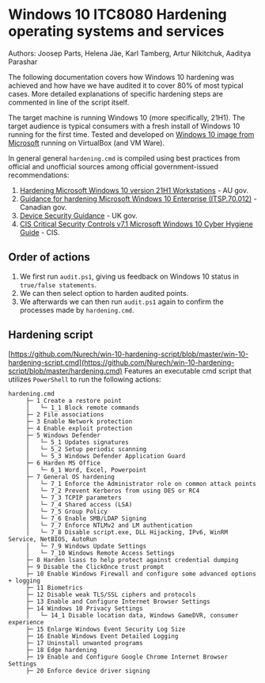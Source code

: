 
# Windows 10 ITC8080 Hardening operating systems and services

Authors: Joosep Parts, Helena Jäe, Karl Tamberg, Artur Nikitchuk, Aaditya Parashar

The following documentation covers how Windows 10 hardening was achieved and how have we have audited it to cover 80% of most typical cases. More detailed explanations of specific hardening steps are commented in line of the script itself.

The target machine is running Windows 10 (more specifically, 21H1). The target audience is typical consumers with a fresh install of Windows 10 running for the first time.
Tested and developed on [Windows 10 image from Microsoft](https://developer.microsoft.com/en-us/microsoft-edge/tools/vms/) running on VirtualBox (and VM Ware).

In general general `hardening.cmd` is compiled using best practices from official and unofficial sources among official government-issued recommendations:
1. [Hardening Microsoft Windows 10 version 21H1 Workstations](https://www.cyber.gov.au/acsc/view-all-content/publications/hardening-microsoft-windows-10-version-21h1-workstations) - AU gov.
2. [Guidance for hardening Microsoft Windows 10 Enterprise (ITSP.70.012)](https://cyber.gc.ca/en/guidance/guidance-hardening-microsoft-windows-10-enterprise-itsp70012) - Canadian gov.
3. [Device Security Guidance](https://www.ncsc.gov.uk/collection/device-security-guidance/platform-guides/windows) - UK gov.
4. [CIS Critical Security Controls v7.1 Microsoft Windows 10 Cyber Hygiene Guide](https://www.cisecurity.org/insights/white-papers/cis-controls-microsoft-windows-10-cyber-hygiene-guide) - CIS.

## Order of actions
1. We first run `audit.ps1`, giving us feedback on Windows 10 status in `true/false statements`. 
2. We can then select option to harden audited points.
3. We afterwards we can then run `audit.ps1` again to confirm the processes made by `hardening.cmd`.

## Hardening script
[https://github.com/Nurech/win-10-hardening-script/blob/master/win-10-hardening-script.cmd](https://github.com/Nurech/win-10-hardening-script/blob/master/hardening.cmd)
Features an executable cmd script that utilizes `PowerShell` to run the following actions:
```
hardening.cmd
     ├─ 1 Create a restore point
     │   └─ 1_1 Block remote commands
     ├─ 2 File associations
     ├─ 3 Enable Network protection
     ├─ 4 Enable exploit protection     
     ├─ 5 Windows Defender
     │   └─ 5_1 Updates signatures
     │   └─ 5_2 Setup periodic scanning
     │   └─ 5_3 Windows Defender Application Guard
     ├─ 6 Harden MS Office
     │   └─ 6_1 Word, Excel, Powerpoint  
     ├─ 7 General OS hardening
     │   └─ 7_1 Enforce the Administrator role on common attack points       
     │   └─ 7_2 Prevent Kerberos from using DES or RC4    
     │   └─ 7_3 TCPIP parameters    
     │   └─ 7_4 Shared access (LSA)
     │   └─ 7_5 Group Policy
     │   └─ 7_6 Enable SMB/LDAP Signing
     │   └─ 7_7 Enforce NTLMv2 and LM authentication
     │   └─ 7_8 Disable script.exe, DLL Hijacking, IPv6, WinRM Service, NetBIOS, AutoRun
     │   └─ 7_9 Windows Update Settings
     │   └─ 7_10 Windows Remote Access Settings 
     ├─ 8 Harden lsass to help protect against credential dumping
     ├─ 9 Disable the ClickOnce trust prompt
     ├─ 10 Enable Windows Firewall and configure some advanced options + logging
     ├─ 11 Biometrics
     ├─ 12 Disable weak TLS/SSL ciphers and protocols
     ├─ 13 Enable and Configure Internet Browser Settings
     ├─ 14 Windows 10 Privacy Settings
     │   └─ 14_1 Disable location data, Windows GameDVR, consumer experience       
     ├─ 15 Enlarge Windows Event Security Log Size
     ├─ 16 Enable Windows Event Detailed Logging
     ├─ 17 Uninstall unwanted programs
     ├─ 18 Edge hardening
     ├─ 19 Enable and Configure Google Chrome Internet Browser Settings
     ├─ 20 Enforce device driver signing       
```
